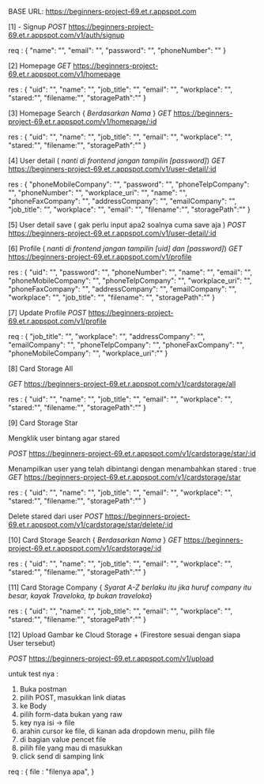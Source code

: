 ﻿BASE URL:
https://beginners-project-69.et.r.appspot.com

[1] - Signup
_POST_
https://beginners-project-69.et.r.appspot.com/v1/auth/signup

req :
{
"name": "",
"email": "",
"password": "",
"phoneNumber": ""
}

[2] Homepage
_GET_
https://beginners-project-69.et.r.appspot.com/v1/homepage

res :
{
"uid": "",
"name": "",
"job_title": "",
"email": "",
"workplace": "",
"stared:"",
"filename:"",
"storagePath":""
}

[3] Homepage Search { _Berdasarkan Nama_ }
_GET_
https://beginners-project-69.et.r.appspot.com/v1/homepage/:id

res :
{
"uid": "",
"name": "",
"job_title": "",
"email": "",
"workplace": "",
"stared:"",
"filename:"",
"storagePath":""
}

[4] User detail ( _nanti di frontend jangan tampilin [password]_)
_GET_
https://beginners-project-69.et.r.appspot.com/v1/user-detail/:id

res :
{
"phoneMobileCompany": "",
"password": "",
"phoneTelpCompany": "",
"phoneNumber": "",
"workplace_uri": "",
"name": "",
"phoneFaxCompany": "",
"addressCompany": "",
"emailCompany": "",
"job_title": "",
"workplace": "",
"email": "",
"filename":"",
"storagePath":""
}

[5] User detail save ( gak perlu input apa2 soalnya cuma save aja )
_POST_
https://beginners-project-69.et.r.appspot.com/v1/user-detail/:id

[6] Profile ( _nanti di frontend jangan tampilin [uid] dan [password]_)
_GET_
https://beginners-project-69.et.r.appspot.com/v1/profile

res :
{
"uid": "",
"password": "",
"phoneNumber": "",
"name": "",
"email": "",
"phoneMobileCompany": "",
"phoneTelpCompany": "",
"workplace_uri": "",
"phoneFaxCompany": "",
"addressCompany": "",
"emailCompany": "",
"workplace": "",
"job_title": "",
"filename": "",
"storagePath":""
}

[7] Update Profile
_POST_
https://beginners-project-69.et.r.appspot.com/v1/profile

req :
{
"job_title": "",
"workplace": "",
"addressCompany": "",
"emailCompany": "",
"phoneTelpCompany": "",
"phoneFaxCompany": "",
"phoneMobileCompany": "",
"workplace_uri":""
}

[8] Card Storage All

_GET_
https://beginners-project-69.et.r.appspot.com/v1/cardstorage/all

res :
{
"uid": "",
"name": "",
"job_title": "",
"email": "",
"workplace": "",
"stared:"",
"filename:"",
"storagePath":""
}

[9] Card Storage Star

Mengklik user bintang agar stared

_POST_
https://beginners-project-69.et.r.appspot.com/v1/cardstorage/star/:id

Menampilkan user yang telah dibintangi dengan menambahkan stared : true
_GET_
https://beginners-project-69.et.r.appspot.com/v1/cardstorage/star

res :
{
"uid": "",
"name": "",
"job_title": "",
"email": "",
"workplace": "",
"stared:"",
"filename:"",
"storagePath":""
}

Delete stared dari user
_POST_
https://beginners-project-69.et.r.appspot.com/v1/cardstorage/star/delete/:id


[10] Card Storage Search { _Berdasarkan Nama_ }
_GET_
https://beginners-project-69.et.r.appspot.com/v1/cardstorage/:id

res :
{
"uid": "",
"name": "",
"job_title": "",
"email": "",
"workplace": "",
"stared:"",
"filename:"",
"storagePath":""
}

[11] Card Storage Company { _Syarat A-Z berlaku itu jika huruf company itu besar, kayak Traveloka, tp bukan traveloka_}

res :
{
"uid": "",
"name": "",
"job_title": "",
"email": "",
"workplace": "",
"stared:"",
"filename:"",
"storagePath":""
}

[12] Upload Gambar ke Cloud Storage +  (Firestore sesuai dengan siapa User tersebut)

*POST*
https://beginners-project-69.et.r.appspot.com/v1/upload

untuk test nya : 
1. Buka postman
2. pilih POST, masukkan link diatas
3. ke Body
4. pilih form-data bukan yang raw
5. key nya isi -> file
6. arahin cursor ke file, di kanan ada dropdown menu, pilih file
7. di bagian value pencet file
8. pilih file yang mau di masukkan
9. click send di samping link


req :
{
file : "filenya apa",
}

